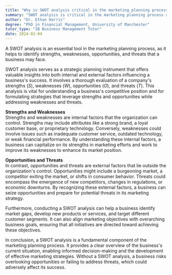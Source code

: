 ```yaml
---
title: "Why is SWOT analysis critical in the marketing planning process?"
summary: "SWOT analysis is critical in the marketing planning process as it helps identify strengths, weaknesses, opportunities, and threats."
author: "Dr. Ethan Harris"
degree: "PhD in Financial Management, University of Manchester"
tutor_type: "IB Business Management Tutor"
date: 2024-02-04
---
```


A SWOT analysis is an essential tool in the marketing planning process, as it helps to identify strengths, weaknesses, opportunities, and threats that a business may face.

SWOT analysis serves as a strategic planning instrument that offers valuable insights into both internal and external factors influencing a business's success. It involves a thorough evaluation of a company's strengths ($S$), weaknesses ($W$), opportunities ($O$), and threats ($T$). This analysis is vital for understanding a business's competitive position and for formulating strategies that leverage strengths and opportunities while addressing weaknesses and threats.

**Strengths and Weaknesses**  
Strengths and weaknesses are internal factors that the organization can control. Strengths may include attributes like a strong brand, a loyal customer base, or proprietary technology. Conversely, weaknesses could involve issues such as inadequate customer service, outdated technology, or weak financial performance. By understanding these internal factors, a business can capitalize on its strengths in marketing efforts and work to improve its weaknesses to enhance its market position.

**Opportunities and Threats**  
In contrast, opportunities and threats are external factors that lie outside the organization's control. Opportunities might include a burgeoning market, a competitor exiting the market, or shifts in consumer behavior. Threats could encompass the emergence of new competitors, changes in regulations, or economic downturns. By recognizing these external factors, a business can seize opportunities and prepare for potential threats in its marketing strategy.

Furthermore, conducting a SWOT analysis can help a business identify market gaps, develop new products or services, and target different customer segments. It can also align marketing objectives with overarching business goals, ensuring that all initiatives are directed toward achieving these objectives.

In conclusion, a SWOT analysis is a fundamental component of the marketing planning process. It provides a clear overview of the business's current situation, enabling informed decision-making and the development of effective marketing strategies. Without a SWOT analysis, a business risks overlooking opportunities or failing to address threats, which could adversely affect its success.
    